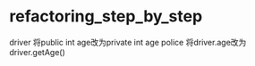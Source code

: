 # refactoring_step_by_step
driver
将public int age改为private int age
police
将driver.age改为driver.getAge()